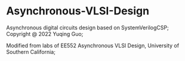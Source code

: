# Asynchronous-VLSI-Design
Asynchronous digital circuits design based on SystemVerilogCSP;
Copyright @ 2022 Yuqing Guo;


Modified from labs of EE552 Asynchronous VLSI Design, University of Southern California;

